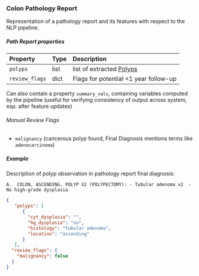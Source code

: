 
### Colon Pathology Report 

Representation of a pathology report and its features with respect to the NLP pipeline.

##### Path Report properties

| Property         | Type    | Description                                       |
|:---              |:---     |:---                                               |
| `polyps`         | list    | list of extracted [Polyps](./Polyp.md)            |
| `review_flags`   | dict    | Flags for potential <1 year follow-up             |

Can also contain a property `summary_vals`, containing variables computed by the pipeline
(useful for verifying consistency of output across system, esp. after feature updates)

###### Manual Review Flags

* `malignancy` (cancerous polyp found, Final Diagnosis mentions terms like `adenocarcinoma`)

##### Example

Description of polyp observation in pathology report final diagnosis:
````text
A.  COLON, ASCENDING, POLYP X2 (POLYPECTOMY): - Tubular adenoma x2  - No high-grade dysplasia    
````
```json
{    
   "polyps": [ 
      {
        "cyt_dysplasia": "",
        "hg_dysplasia": "no",
        "histology": "tubular adenoma",
        "location": "ascending"
      }
   ],
  "review_flags": {
    "malignancy": false
  }
}
```

